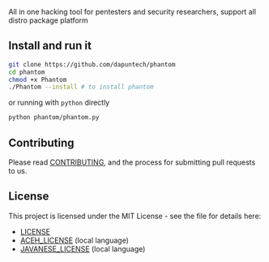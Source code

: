 All in one hacking tool for pentesters and security researchers, support all distro package platform

## Install and run it

```bash
git clone https://github.com/dapuntech/phantom
cd phantom
chmod +x Phantom
./Phantom --install # to install phantom
```
or running with `python` directly
```bash
python phantom/phantom.py
```

## Contributing

Please read [CONTRIBUTING](CONTRIBUTING.md), and the process for submitting pull requests to us.

## License

This project is licensed under the MIT License - see the file for details here: 
- [LICENSE](LICENSE)
- [ACEH_LICENSE](ACEH_LICENSE) (local language)
- [JAVANESE_LICENSE](JAVANESE_LICENSE) (local language)
